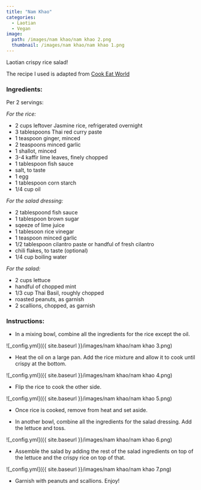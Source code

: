 ```yaml
---
title: "Nam Khao"
categories:
  - Laotian
  - Vegan
image:
  path: /images/nam khao/nam khao 2.png
  thumbnail: /images/nam khao/nam khao 1.png
---
```


Laotian crispy rice salad!

The recipe I used is adapted from [Cook Eat World](https://www.cookeatworld.com/nam-khao/)

### Ingredients:

Per 2 servings:

_For the rice:_

* 2 cups leftover Jasmine rice, refrigerated overnight
* 3 tablespoons Thai red curry paste
* 1 teaspoon ginger, minced
* 2 teaspoons minced garlic 
* 1 shallot, minced
* 3-4 kaffir lime leaves, finely chopped
* 1 tablespoon fish sauce
* salt, to taste
* 1 egg
* 1 tablespoon corn starch
* 1/4 cup oil

_For the salad dressing:_ 

* 2 tablespoond fish sauce
* 1 tablespoon brown sugar
* sqeeze of lime juice
* 1 tablesoon rice vinegar
* 1 teaspoon minced garlic
* 1/2 tablespoon cilantro paste or handful of fresh cilantro
* chili flakes, to taste (optional)
* 1/4 cup boiling water

_For the salad:_ 

* 2 cups lettuce
* handful of chopped mint
* 1/3 cup Thai Basil, roughly chopped
* roasted peanuts, as garnish
* 2 scallions, chopped, as garnish

### Instructions:

* In a mixing bowl, combine all the ingredients for the rice except the oil.

![_config.yml]({{ site.baseurl }}/images/nam khao/nam khao 3.png)

* Heat the oil on a large pan. Add the rice mixture and allow it to cook until crispy at the bottom.

![_config.yml]({{ site.baseurl }}/images/nam khao/nam khao 4.png)

* Flip the rice to cook the other side.

![_config.yml]({{ site.baseurl }}/images/nam khao/nam khao 5.png)

* Once rice is cooked, remove from heat and set aside.

* In another bowl, combine all the ingredients for the salad dressing. Add the lettuce and toss.

![_config.yml]({{ site.baseurl }}/images/nam khao/nam khao 6.png)

* Assemble the salad by adding the rest of the salad ingredients on top of the lettuce and the crispy rice on top of that.

![_config.yml]({{ site.baseurl }}/images/nam khao/nam khao 7.png)

* Garnish with peanuts and scallions. Enjoy!
